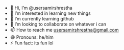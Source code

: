 - 👋 Hi, I’m @usersamirshrestha
- 👀 I’m interested in learning new things
- 🌱 I’m currently learning github 
- 💞️ I’m looking to collaborate on whatever i can
- 📫 How to reach me usersamirshrestha@gmail.com
- 😄 Pronouns: he/him
- ⚡ Fun fact: its fun lol

<!---
usersamirshrestha/usersamirshrestha is a ✨ special ✨ repository because its `README.md` (this file) appears on your GitHub profile.
You can click the Preview link to take a look at your changes.
--->
